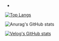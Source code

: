 -

[![Top Langs](https://github-readme-stats.vercel.app/api/top-langs/?username=hgt4951)](https://github.com/anuraghazra/github-readme-stats)

![Anurag's GitHub stats](https://github-readme-stats.vercel.app/api?username=hgt4951&hide=contribs,prs&show_icons=true&theme=graywhite)

[![Velog's GitHub stats](https://velog-readme-stats.vercel.app/api?name=min_young)](https://velog.io/@min_young)

